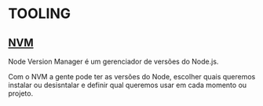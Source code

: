 # TOOLING
## [NVM](https://github.com/10diieggos/tooling/blob/main/NVM.md)

Node Version Manager é um gerenciador de versões do Node.js. 

Com o NVM a gente pode ter as versões do Node, escolher quais queremos instalar ou desisntalar e definir qual queremos usar em cada momento ou projeto.

